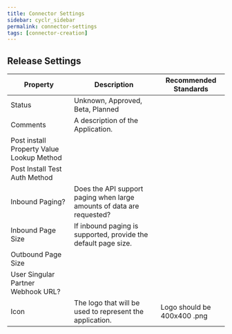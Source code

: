 ```yaml
---
title: Connector Settings
sidebar: cyclr_sidebar
permalink: connector-settings
tags: [connector-creation]
---
```


## Release Settings

| Property | Description | Recommended Standards |
| --- | --- | --- |
| Status | Unknown, Approved, Beta, Planned | |
| Comments | A description of the Application.| |
| Post install Property Value Lookup Method | | |
| Post Install Test Auth Method | | |
| Inbound Paging? | Does the API support paging when large amounts of data are requested? | |
| Inbound Page Size | If inbound paging is supported, provide the default page size. | |
| Outbound Page Size | | |
| User Singular Partner Webhook URL? | | |
| Icon | The logo that will be used to represent the application.| Logo should be 400x400 .png |
